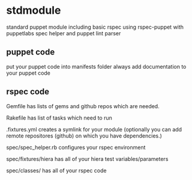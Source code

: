 # stdmodule

standard puppet module including basic rspec
using rspec-puppet with puppetlabs spec helper
and puppet lint parser

## puppet code

put your puppet code into manifests folder
always add documentation to your puppet code

## rspec code

Gemfile has lists of gems and github repos which
are needed.

Rakefile has list of tasks which need to run

.fixtures.yml creates a symlink for your module
(optionally you can add remote repositores (github)
 on which you have dependencies.)

spec/spec_helper.rb configures your rspec environment

spec/fixtures/hiera has all of your hiera test variables/parameters

spec/classes/ has all of your rspec code

